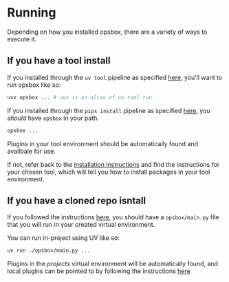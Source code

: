 # Running

Depending on how you installed opsbox, there are a variety of ways to execute it.

## If you have a tool install
If you installed through the `uv tool` pipeline as specified [here](./installation.md#uv-as-tool-manager), you'll want to run opsbox like so:
```bash
uvx opsbox ... # uvx is an alias of uv tool run
```

If you installed through the `pipx install` pipeline as specified [here](./installation.md#pipx-as-tool-manager),
you *should* have `opsbox` in your path.

```bash
opsbox ...
```

Plugins in your tool environment should be automatically found and availbale for use.

If not, refer back to the [installation instructions](./installation.md#recommended-install-in-an-isolated-environment) and find the instructions for your chosen tool, which will tell you how to install packages in your tool environment.

## If you have a cloned repo isntall
If you followed the instructions [here](./installation.md#not-recommended-install-from-source), you should have a `opsbox/main.py` file that you will run in your created virtual environment.

You can run in-project using UV like so:
```bash
uv run ./opsbox/main.py ... 
```

Plugins in the *projects* virtual environment will be automatically found, and local plugins can be pointed to by following the instructions [here](./configuration.md#working-with-local-plugins)
